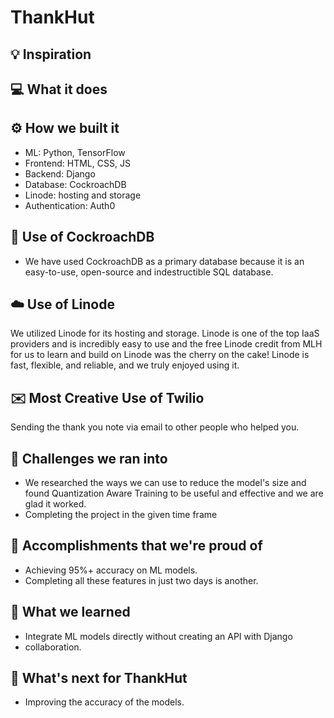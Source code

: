 # ThankHut

## 💡 Inspiration

## 💻 What it does

## ⚙️ How we built it

- ML: Python, TensorFlow
- Frontend: HTML, CSS, JS
- Backend: Django
- Database: CockroachDB
- Linode: hosting and storage
- Authentication: Auth0

## 💾 Use of CockroachDB

- We have used CockroachDB as a primary database because it is an easy-to-use, open-source and indestructible SQL database.

## ☁️ Use of Linode

We utilized Linode for its hosting and storage. Linode is one of the top IaaS providers and is incredibly easy to use and the free Linode credit from MLH for us to learn and build on Linode was the cherry on the cake! Linode is fast, flexible, and reliable, and we truly enjoyed using it.

## ✉️ Most Creative Use of Twilio

Sending the thank you note via email to other people who helped you.

## 🧠 Challenges we ran into

- We researched the ways we can use to reduce the model's size and found Quantization Aware Training to be useful and effective and we are glad it worked.
- Completing the project in the given time frame

## 🏅 Accomplishments that we're proud of

- Achieving 95%+ accuracy on ML models.
- Completing all these features in just two days is another.

## 📖 What we learned

- Integrate ML models directly without creating an API with Django
- collaboration.

## 🚀 What's next for ThankHut

- Improving the accuracy of the models.
